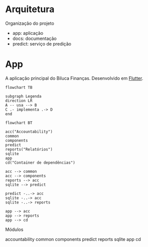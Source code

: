 # Arquitetura

Organização do projeto

- app: aplicação
- docs: documentação
- predict: serviço de predição

# App

A aplicação principal do Biluca Finanças. Desenvolvido em [Flutter](https://github.com/BrunoBiluca/biluca-knowledge/tree/main/Frontend/Flutter).

```mermaid
flowchart TB

subgraph Legenda
direction LR
A -- usa --> B
C .- implementa .-> D
end

```

```mermaid
flowchart BT

acc("Accountability")
common
components
predict
reports("Relatórios")
sqlite
app
cd("Container de dependências")

acc --> common
acc --> components
reports --> acc
sqlite --> predict

predict -..-> acc
sqlite -..-> acc
sqlite -..-> reports

app --> acc
app --> reports
app --> cd

```

Módulos

accountability
common
components
predict
reports
sqlite
app
cd
